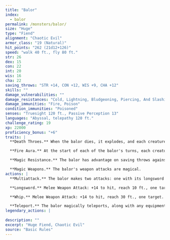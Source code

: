 ```yaml
---
title: "Balor"
index:
  - balor
permalink: /monsters/balor/
size: "Huge"
type: "Fiend"
alignment: "Chaotic Evil"
armor_class: "19 (Natural)"
hit_points: "262 (21d12+126)"
speed: "walk 40 ft., fly 80 ft."
str: 26
dex: 15
con: 22
int: 20
wis: 16
cha: 22
saving_throws: "STR +14, CON +12, WIS +9, CHA +12"
skills: ""
damage_vulnerabilities: ""
damage_resistances: "Cold, Lightning, Bludgeoning, Piercing, And Slashing From Nonmagical Weapons"
damage_immunities: "Fire, Poison"
condition_immunities: "Poisoned"
senses: "Truesight 120 ft., Passive Perception 13"
languages: "Abyssal, telepathy 120 ft."
challenge_rating: 19
xp: 22000
proficiency_bonus: "+6"
traits: |
  **Death Throes.** When the balor dies, it explodes, and each creature within 30 feet of it must make a DC 20 Dexterity saving throw, taking 70 (20d6) fire damage on a failed save, or half as much damage on a successful one. The explosion ignites flammable objects in that area that aren't being worn or carried, and it destroys the balor's weapons.

  **Fire Aura.** At the start of each of the balor's turns, each creature within 5 feet of it takes 10 (3d6) fire damage, and flammable objects in the aura that aren't being worn or carried ignite. A creature that touches the balor or hits it with a melee attack while within 5 feet of it takes 10 (3d6) fire damage.

  **Magic Resistance.** The balor has advantage on saving throws against spells and other magical effects.

  **Magic Weapons.** The balor's weapon attacks are magical.
actions: |
  **Multiattack.** The balor makes two attacks: one with its longsword and one with its whip.

  **Longsword.** Melee Weapon Attack: +14 to hit, reach 10 ft., one target. Hit: 21 (3d8 + 8) slashing damage plus 13 (3d8) lightning damage. If the balor scores a critical hit, it rolls damage dice three times, instead of twice.

  **Whip.** Melee Weapon Attack: +14 to hit, reach 30 ft., one target. Hit: 15 (2d6 + 8) slashing damage plus 10 (3d6) fire damage, and the target must succeed on a DC 20 Strength saving throw or be pulled up to 25 feet toward the balor.

  **Teleport.** The balor magically teleports, along with any equipment it is wearing or carrying, up to 120 feet to an unoccupied space it can see.  
legendary_actions: |
  
description: ""
excerpt: "Huge Fiend, Chaotic Evil"
source: "Basic Rules"
---
```

